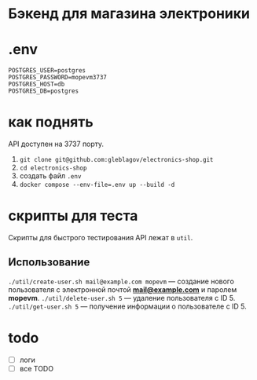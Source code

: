 # Бэкенд для магазина электроники

# .env
```
POSTGRES_USER=postgres
POSTGRES_PASSWORD=mopevm3737
POSTGRES_HOST=db
POSTGRES_DB=postgres
```

# как поднять

API доступен на 3737 порту.

1. `git clone git@github.com:gleblagov/electronics-shop.git`
2. `cd electronics-shop`
3. создать файл `.env`
4. `docker compose --env-file=.env up --build -d`

# скрипты для теста

Скрипты для быстрого тестирования API лежат в `util`. 

## Использование

`./util/create-user.sh mail@example.com mopevm` — создание нового пользователя с электронной почтой **mail@example.com** и паролем **mopevm**.
`./util/delete-user.sh 5` — удаление пользователя с ID 5.
`./util/get-user.sh 5` — получение информации о пользователе с ID 5.

# todo
- [ ] логи
- [ ] все TODO
